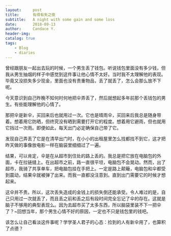 ```yaml
---
layout:     post
title:      有得有失之夜
subtitle:   A night with some gain and some loss
date:       2018-09-13
author:     Candace Y.
header-img: 
catalog: true
tags:
    - Blog
    - diaries
---
```


曾经跟朋友一起出去玩的时候，一个男生丢了钱包。听说钱包里面没有多少钱，但我从男生抽烟的样子中感觉到这件事让他心情不太好。当时我不太理解他的表现。毕竟又没损失多少现金，里面也没有贵重物品，丢了就丢了，怎么会那么放不下呢。

今天意识到自己昨晚不知何时何地把伞弄丢了，然后就想起多年前那个丢钱包的男生。有些能理解他的心情了。

那把伞是新伞，买回来后也就用过一次。它也是晴雨伞，买回来后我总是随身带着。想着用它防晒，但终究没有晒到需要打开它的程度。想着用它避雨，但也就用它挡过一次雨。即便如此，每天出门必定确保自己带了它。

发现自己弄丢了它是在清早出门时，在小小的出租屋里怎么找都找不到它，这才把昨天做的事像放电影一样在脑袋里细细过了一遍。

结果，可以肯定，伞是在从超市到住处的路上丢的。我总是把它放在电脑包的外面，卡在拉链缝上。在出超市之前，路一直很平坦，电脑包不会晃动。然而，出了超市，我骑了共享单车，把电脑包挂在手把上。一定是路上颠簸，电脑包和伞都受到震动，结果伞就被弹了出来。而我一直都没注意到。直到出门需要它的时候才想起来。

这伞并不贵。所以，这次丢失造成的金钱上的损失倒还能承受。令人难过的是，自己只用过一次就丢了，而且丢之前和丢之后有段时间完全忘记了伞的存在。这就是脑子不够用的典型表现么。因为去超市买了太多东西，所以脑袋里装不下一把伞了？~回想当年，那个男生心情不好的原因，一定也不只是钱包里的钱吧。

该怎么让自己看淡这件事呢？学学圣人君子的心态：捡到的人有新伞用了，也算积了点德？

